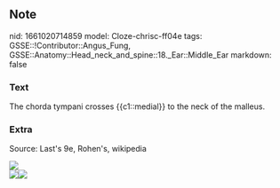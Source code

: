 ## Note
nid: 1661020714859
model: Cloze-chrisc-ff04e
tags: GSSE::!Contributor::Angus_Fung, GSSE::Anatomy::Head_neck_and_spine::18._Ear::Middle_Ear
markdown: false

### Text
The chorda tympani crosses {{c1::medial}} to the neck of the malleus.

### Extra
Source: Last's 9e, Rohen's, wikipedia
<div>
  <img src="Gray912.png">
  <div>
    <div>
      <div><img src= 
      "paste-d1ba0931b66c1bf2909a26fdd2931968c3500313.jpg"><img src="paste-95819e2de4cdf421cab98a9cdd583537d6847489.jpg"></div>
    </div>
  </div>
</div>
